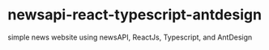 # newsapi-react-typescript-antdesign
simple news website using newsAPI, ReactJs, Typescript, and AntDesign
